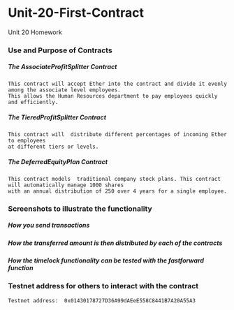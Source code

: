 # Unit-20-First-Contract
Unit 20 Homework


### Use and Purpose of Contracts

##### The AssociateProfitSplitter Contract
    This contract will accept Ether into the contract and divide it evenly among the associate level employees. 
    This allows the Human Resources department to pay employees quickly and efficiently.

##### The TieredProfitSplitter Contract
    This contract will  distribute different percentages of incoming Ether to employees 
    at different tiers or levels.

##### The DeferredEquityPlan Contract
    This contract models  traditional company stock plans. This contract will automatically manage 1000 shares 
    with an annual distribution of 250 over 4 years for a single employee.
    

### Screenshots to illustrate the functionality

##### How you send transactions

##### How the transferred amount is then distributed by each of the contracts

##### How the timelock functionality can be tested with the fastforward function

### Testnet address for others to interact with the contract
    Testnet address:  0x01430178727D36A99dAEeE558C8441B7A20A55A3